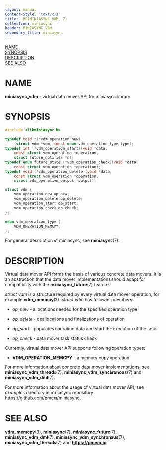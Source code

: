 ```yaml
---
layout: manual
Content-Style: 'text/css'
title: _MP(MINIASYNC_VDM, 7)
collection: miniasync
header: MINIASYNC_VDM
secondary_title: miniasync
...
```


[comment]: <> (SPDX-License-Identifier: BSD-3-Clause)
[comment]: <> (Copyright 2022, Intel Corporation)

[comment]: <> (miniasync_vdm.7 -- man page for miniasync vdm API)

[NAME](#name)<br />
[SYNOPSIS](#synopsis)<br />
[DESCRIPTION](#description)<br />
[SEE ALSO](#see-also)<br />

# NAME #

**miniasync_vdm** - virtual data mover API for miniasync library

# SYNOPSIS #

```c
#include <libminiasync.h>

typedef void *(*vdm_operation_new)
	(struct vdm *vdm, const enum vdm_operation_type type);
typedef int (*vdm_operation_start)(void *data,
	const struct vdm_operation *operation,
	struct future_notifier *n);
typedef enum future_state (*vdm_operation_check)(void *data,
	const struct vdm_operation *operation);
typedef void (*vdm_operation_delete)(void *data,
	const struct vdm_operation *operation,
	struct vdm_operation_output *output);

struct vdm {
	vdm_operation_new op_new;
	vdm_operation_delete op_delete;
	vdm_operation_start op_start;
	vdm_operation_check op_check;
};

enum vdm_operation_type {
	VDM_OPERATION_MEMCPY,
};
```

For general description of miniasync, see **miniasync**(7).

# DESCRIPTION #

Virtual data mover API forms the basis of various concrete data movers.
It is an abstraction that the data mover implementations should adapt for
compatibility with the **miniasync_future**(7) feature.

*struct vdm* is a structure required by every virtual data mover operation, for
example **vdm_memcpy**(3). *struct vdm* has following members:

* *op_new* - allocations needed for the specified operation type

* *op_delete* - deallocations and finalizations of operation

* *op_start* - populates operation data and start the execution of the task

* *op_check* - data mover task status check

Currently, virtual data mover API supports following operation types:

* **VDM_OPERATION_MEMCPY** - a memory copy operation

For more information about concrete data mover implementations, see **miniasync_vdm_threads**(7),
**miniasync_vdm_synchronous**(7) and **miniasync_vdm_dml**(7).

For more information about the usage of virtual data mover API, see *examples* directory
in miniasync repository <https://github.com/pmem/miniasync>.

# SEE ALSO #

**vdm_memcpy**(3),
**miniasync**(7), **miniasync_future**(7),
**miniasync_vdm_dml**(7), **miniasync_vdm_synchronous**(7),
**miniasync_vdm_threads**(7) and **<https://pmem.io>**
